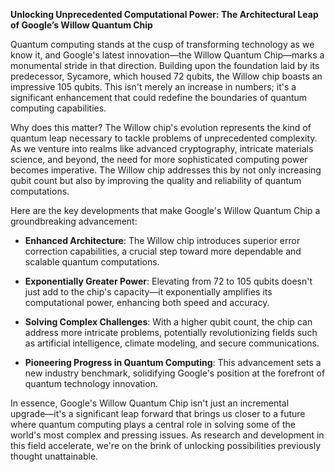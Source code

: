 **Unlocking Unprecedented Computational Power: The Architectural Leap of Google’s Willow Quantum Chip**

Quantum computing stands at the cusp of transforming technology as we know it, and Google's latest innovation—the Willow Quantum Chip—marks a monumental stride in that direction. Building upon the foundation laid by its predecessor, Sycamore, which housed 72 qubits, the Willow chip boasts an impressive 105 qubits. This isn't merely an increase in numbers; it's a significant enhancement that could redefine the boundaries of quantum computing capabilities.

Why does this matter? The Willow chip's evolution represents the kind of quantum leap necessary to tackle problems of unprecedented complexity. As we venture into realms like advanced cryptography, intricate materials science, and beyond, the need for more sophisticated computing power becomes imperative. The Willow chip addresses this by not only increasing qubit count but also by improving the quality and reliability of quantum computations.

Here are the key developments that make Google's Willow Quantum Chip a groundbreaking advancement:

- **Enhanced Architecture**: The Willow chip introduces superior error correction capabilities, a crucial step toward more dependable and scalable quantum computations.

- **Exponentially Greater Power**: Elevating from 72 to 105 qubits doesn't just add to the chip's capacity—it exponentially amplifies its computational power, enhancing both speed and accuracy.

- **Solving Complex Challenges**: With a higher qubit count, the chip can address more intricate problems, potentially revolutionizing fields such as artificial intelligence, climate modeling, and secure communications.

- **Pioneering Progress in Quantum Computing**: This advancement sets a new industry benchmark, solidifying Google's position at the forefront of quantum technology innovation.

In essence, Google's Willow Quantum Chip isn't just an incremental upgrade—it's a significant leap forward that brings us closer to a future where quantum computing plays a central role in solving some of the world's most complex and pressing issues. As research and development in this field accelerate, we're on the brink of unlocking possibilities previously thought unattainable.